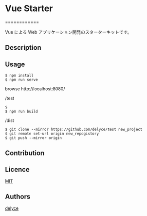 # Vue Starter
============

Vue による Web アプリケーション開発のスターターキットです。


## Description



## Usage

```
$ npm install
$ npm run serve
```

browse http://localhost:8080/

/test
```
$ 
$ npm run build
```

/dist

```
$ git clone --mirror https://github.com/delyce/test new_project
$ git remote set-url origin new_repogistory
$ git push --mirror origin
```

## Contribution



## Licence

[MIT](https://www.opensource.org/licenses/mit-license.php)


## Authors

[delyce](https://github.com/delyce)
